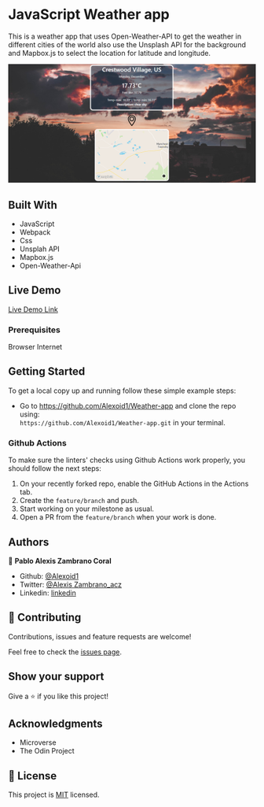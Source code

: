 # JavaScript Weather app
This is a weather app that uses Open-Weather-API to get the weather in different cities of the world also use the Unsplash API for the background and Mapbox.js to select the location for latitude and longitude.

![screenshot](./images/screen.png)


## Built With

- JavaScript
- Webpack
- Css
- Unsplah API
- Mapbox.js
- Open-Weather-Api

## Live Demo
[Live Demo Link](https://alexoid1.github.io/Weather-app/)
 

### Prerequisites

Browser
Internet

## Getting Started

To get a local copy up and running follow these simple example steps:

- Go to https://github.com/Alexoid1/Weather-app and clone the repo using: <br>
`https://github.com/Alexoid1/Weather-app.git` in your terminal.

### Github Actions

To make sure the linters' checks using Github Actions work properly, you should follow the next steps:

1. On your recently forked repo, enable the GitHub Actions in the Actions tab.
2. Create the `feature/branch` and push.
3. Start working on your milestone as usual.
4. Open a PR from the `feature/branch` when your work is done.


## Authors

👤 **Pablo Alexis Zambrano Coral**
- Github: [@Alexoid1](https://github.com/Alexoid1)
- Twitter: [@Alexis Zambrano_acz](https://twitter.com/pablo_acz)
- Linkedin: [linkedin](https://www.linkedin.com/in/pablo-alexis-zambrano-coral-7a614a189/)

## 🤝 Contributing

Contributions, issues and feature requests are welcome!

Feel free to check the [issues page](https://github.com/Alexoid1/Weather-app/issues).

## Show your support

Give a ⭐️ if you like this project!

## Acknowledgments

- Microverse
- The Odin Project


## 📝 License

This project is [MIT]() licensed.
